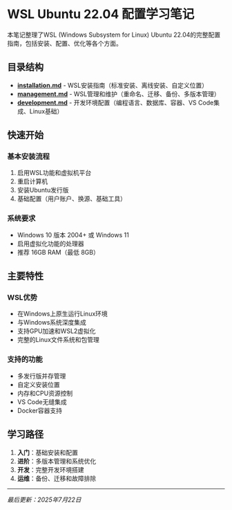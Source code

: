 # WSL Ubuntu 22.04 配置学习笔记

本笔记整理了WSL (Windows Subsystem for Linux) Ubuntu 22.04的完整配置指南，包括安装、配置、优化等各个方面。

## 目录结构

- **[installation.md](./installation.md)** - WSL安装指南（标准安装、离线安装、自定义位置）
- **[management.md](./management.md)** - WSL管理和维护（重命名、迁移、备份、多版本管理）
- **[development.md](./development.md)** - 开发环境配置（编程语言、数据库、容器、VS Code集成、Linux基础）

## 快速开始

### 基本安装流程
1. 启用WSL功能和虚拟机平台
2. 重启计算机
3. 安装Ubuntu发行版
4. 基础配置（用户账户、换源、基础工具）

### 系统要求
- Windows 10 版本 2004+ 或 Windows 11
- 启用虚拟化功能的处理器
- 推荐 16GB RAM（最低 8GB）

## 主要特性

### WSL优势
- 在Windows上原生运行Linux环境
- 与Windows系统深度集成
- 支持GPU加速和WSL2虚拟化
- 完整的Linux文件系统和包管理

### 支持的功能
- 多发行版并存管理
- 自定义安装位置
- 内存和CPU资源控制
- VS Code无缝集成
- Docker容器支持

## 学习路径

1. **入门**：基础安装和配置
2. **进阶**：多版本管理和系统优化
3. **开发**：完整开发环境搭建
4. **运维**：备份、迁移和故障排除

---

*最后更新：2025年7月22日*